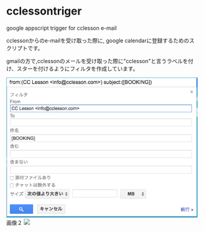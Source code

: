 # cclessontriger
google appscript trigger for cclesson e-mail


cclessonからのe-mailを受け取った際に, google calendarに登録するためのスクリプトです。

gmailの方で,cclessonのメールを受け取った際に"cclesson"と言うラベルを付け、スターを付けるようにフィルタを作成しています。


![](https://raw.githubusercontent.com/nariya/cclessontriger/master/screen1.png)
画像２
![](https://raw.githubusercontent.com/nariya/cclessontriger/master/screen２.png)
